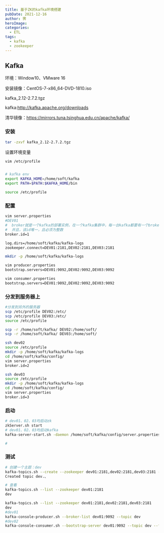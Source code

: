 ```yaml
---
title: 基于ZK的kafka环境搭建
pubDate: 2021-12-16
author: 霁
heroImage:
categories:
  - ETL
tags:
  - kafka
  - zookeeper
---
```


## Kafka

环境：Window10、VMware 16

安装镜像：CentOS-7-x86_64-DVD-1810.iso

kafka_2.12-2.7.2.tgz

kafka:http://kafka.apache.org/downloads

清华镜像：https://mirrors.tuna.tsinghua.edu.cn/apache/kafka/

### 安装

```bash
tar -zxvf kafka_2.12-2.7.2.tgz
```

设置环境变量

```bash
vim /etc/profile


# kafka env
export KAFKA_HOME=/home/soft/kafka
export PATH=$PATH:$KAFKA_HOME/bin

source /etc/profile
```

### 配置

```bash
vim server.properties
#DEV01
#  broker就是一个kafka的部署实例，在一个kafka集群中，每一台kafka都要有一个broker.id
#  并且，该id唯一，且必须为整数
broker.id=1

log.dirs=/home/soft/kafka/kafka-logs
zookeeper.connect=DEV01:2181,DEV02:2181,DEV03:2181

mkdir -p /home/soft/kafka/kafka-logs

vim producer.properties
bootstrap.servers=DEV01:9092,DEV02:9092,DEV03:9092

vim consumer.properties
bootstrap.servers=DEV01:9092,DEV02:9092,DEV03:9092
```

### 分发到服务器上

```bash
#分发到另外的服务器
scp /etc/profile DEV02:/etc/
scp /etc/profile DEV03:/etc/
source /etc/profile

scp -r /home/soft/kafka/ DEV02:/home/soft/
scp -r /home/soft/kafka/ DEV03:/home/soft/

ssh dev02
source /etc/profile
mkdir -p /home/soft/kafka/kafka-logs
cd /home/soft/kafka/config/
vim server.properties
broker.id=2

ssh dev03
source /etc/profile
mkdir -p /home/soft/kafka/kafka-logs
cd /home/soft/kafka/config/
vim server.properties
broker.id=3
```

### 启动

```bash
# dev01、02、03均启动zk
zkServer.sh start
# dev01、02、03均启动kafka
kafka-server-start.sh -daemon /home/soft/kafka/config/server.properties

# 
```

### 测试

```bash
# 创建一个主题：dev
kafka-topics.sh --create --zookeeper dev01:2181,dev02:2181,dev03:2181 --replication-factor 2 --partitions 2 --topic dev
Created topic dev.、

# 查看
kafka-topics.sh --list --zookeeper dev01:2181
dev

kafka-topics.sh --list --zookeeper dev01:2181,dev02:2181,dev03:2181
dev
#dev01
kafka-console-producer.sh --broker-list dev01:9092 --topic dev
#dev02
kafka-console-consumer.sh --bootstrap-server dev01:9092 --topic dev --from-beginning


```

